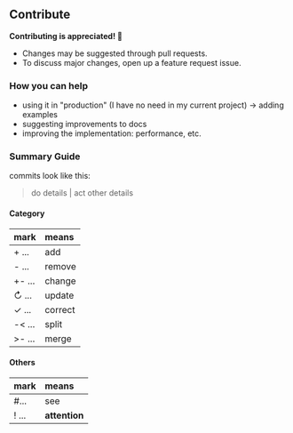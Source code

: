 ## Contribute

**Contributing is appreciated! 💙**

- Changes may be suggested through pull requests.
- To discuss major changes, open up a feature request issue.

### How you can help
- using it in "production" (I have no need in my current project) → adding examples
- suggesting improvements to docs
- improving the implementation: performance, etc.

### Summary Guide

commits look like this:
> do details | act other details

#### Category
| mark     | means   |
| :------  | :------ |
| + ...    | add     |
| - ...    | remove  |
| +- ...   | change  |
| ↻ ...    | update  |
| ✓ ...    | correct |
| -< ...   | split   |
| >- ...   | merge   |

#### Others
| mark        | means         |
| :---------- | :------------ |
| #...        | see           |
| ! ...       | **attention** |
